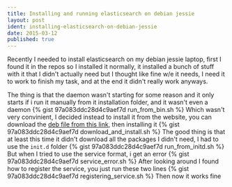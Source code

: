 ```yaml
---
title: Installing and running elasticsearch on debian jessie
layout: post
ident: installing-elasticsearch-on-debian-jessie
date: 2015-03-12
published: true
---
```

Recently I needed to install elasticsearch on my debian jessie laptop, first I
found it in the repos so I installed it normally, it installed a bunch of stuff
with it that I didn't actually need but I thought like fine w/e it needs, I need
it to work to finish my task, and at the end it didn't really work anyways.
<!-- more -->
The thing is that the daemon wasn't starting for some reason and it only starts
if i run it manually from it installation folder, and it wasn't even a daemon
{% gist 97a083ddc28d4c9aef7d run_from_bin.sh %}
Which wasn't very convinient, I decided instead to install it from the website,
you can download the [deb file from this link][elasticsearch-download], then
installing it
{% gist 97a083ddc28d4c9aef7d download_and_install.sh %}
The good thing is that at least this time it didn't download all the packages I
didn't need, I had to use the `init.d` folder
{% gist 97a083ddc28d4c9aef7d run_from_initd.sh %}
But when I tried to use the service format, i get an error
{% gist 97a083ddc28d4c9aef7d service_error.sh %}
After looking around I found how to register the service, you just run these
two lines
{% gist 97a083ddc28d4c9aef7d registering_service.sh %}
Then now it works fine

[elasticsearch-download]: https://www.elastic.co/downloads/elasticsearch
